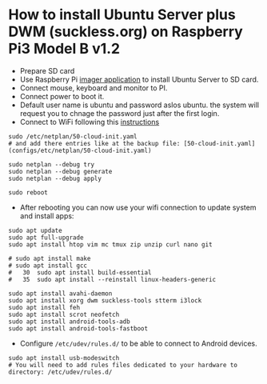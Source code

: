 # How to install Ubuntu Server plus DWM (suckless.org) on Raspberry Pi3 Model B v1.2 

* Prepare SD  card 
* Use Raspberry Pi [imager application](https://downloads.raspberrypi.org/imager/imager.exe) to install Ubuntu Server to SD card. 
* Connect mouse, keyboard and monitor  to PI. 
* Connect power to boot it. 
* Default user name is ubuntu and password aslos ubuntu. the system will request you to chnage the password just after the first login. 
* Connect to WiFi following this [instructions](https://raspberrypi.stackexchange.com/questions/98598/how-to-setup-the-raspberry-pi-3-onboard-wifi-for-ubuntu-server-18-04-with-netpla)

```
sudo /etc/netplan/50-cloud-init.yaml 
# and add there entries like at the backup file: [50-cloud-init.yaml](configs/etc/netplan/50-cloud-init.yaml)

sudo netplan --debug try
sudo netplan --debug generate
sudo netplan --debug apply

sudo reboot
```

* After rebooting you can now use your wifi connection to update system and install apps:

```
sudo apt update 
sudo apt full-upgrade
sudo apt install htop vim mc tmux zip unzip curl nano git 

# sudo apt install make 
# sudo apt install gcc 
#   30  sudo apt install build-essential 
#   35  sudo apt install --reinstall linux-headers-generic

sudo apt install avahi-daemon
sudo apt install xorg dwm suckless-tools stterm i3lock 
sudo apt install feh 
sudo apt install scrot neofetch 
sudo apt install android-tools-adb 
sudo apt install android-tools-fastboot 

```

* Configure `/etc/udev/rules.d/` to be able to connect to Android devices. 

```
sudo apt install usb-modeswitch
# You will need to add rules files dedicated to your hardware to directory: /etc/udev/rules.d/
```


